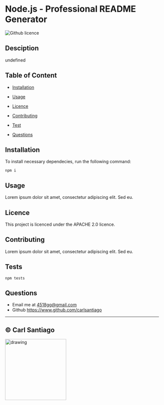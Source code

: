 
  # Node.js - Professional README Generator
  ![Github licence](https://img.shields.io/badge/Licence-APACHE%202.0-brightgreen)
  
  ## Desciption
  
  undefined
  
  ## Table of Content
  
  * [Installation](#installation)
  
  * [Usage](#usage)
  
  * [Licence](#licence)
  
  * [Contributing](#contributing)
  
  * [Test](#tests)
  
  * [Questions](#questions)
  
  ## Installation
  
  To install necessary dependecies, run the following command: 
  
  ```
  npm i
  ```
  
  ## Usage
  
  Lorem ipsum dolor sit amet, consectetur adipiscing elit. Sed eu.
  
  ## Licence
  
  This project is licenced under the APACHE 2.0 licence.
  
  ## Contributing
  
  Lorem ipsum dolor sit amet, consectetur adipiscing elit. Sed eu.
  
  ## Tests
  ```
  npm tests
  ```
  ## Questions
  
  - Email me at 4518gg@gmail.com
  - Github https://www.github.com/carlsantiago

---
© Carl Santiago 
--
<img src="https://avatars.githubusercontent.com/carlsantiago" alt="drawing" height="200" width="200"/>

  